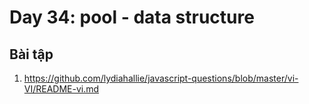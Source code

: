 # Day 34: pool - data structure

## Bài tập

1. https://github.com/lydiahallie/javascript-questions/blob/master/vi-VI/README-vi.md
